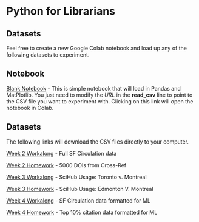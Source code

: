 # Python for Librarians
## Datasets

Feel free to create a new Google Colab notebook and load up any of the following datasets to experiment.

## Notebook

[Blank Notebook](https://colab.research.google.com/github/elibtronic/lja_datasets/blob/main/Load_CSV.ipynb) - This is simple notebook that will load in Pandas and MatPlotlib. You just need to modify the _URL_ in the **read_csv** line to point to the CSV file you want to experiment with. Clicking on this link will open the notebook in Colab.


## Datasets
The following links will download the CSV files directly to your computer.

[Week 2 Workalong](https://raw.githubusercontent.com/elibtronic/lja_datasets/master/week_2_workalong_san_francisco.csv) - Full SF Circulation data

[Week 2 Homework](https://raw.githubusercontent.com/elibtronic/lja_datasets/master/week_2_homework_doi.csv) - 5000 DOIs from Cross-Ref

[Week 3 Workalong](https://raw.githubusercontent.com/elibtronic/lja_datasets/master/week_3_sci_hub_worksheet.csv) - SciHub Usage: Toronto v. Montreal

[Week 3 Homework](https://raw.githubusercontent.com/elibtronic/lja_datasets/master/week_3_sci_hub_homework.csv) - SciHub Usage: Edmonton V. Montreal

[Week 4 Workalong](https://raw.githubusercontent.com/elibtronic/lja_datasets/master/week_4_workalong_san_francisco.csv) - SF Circulation data formatted for ML

[Week 4 Homework](https://raw.githubusercontent.com/elibtronic/lja_datasets/master/week_4_homework_citation.csv) - Top 10% citation data formatted for ML